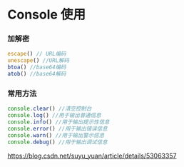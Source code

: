 # Console 使用
### 加解密
```js
escape() // URL编码
unescape() //URL解码
btoa() //base64编码
atob() //base64解码
```
### 常用方法
```js
console.clear() //清空控制台
console.log() //用于输出普通信息
console.info() //用于输出提示性信息
console.error() //用于输出错误信息
console.warn() //用于输出警示信息
console.debug() //用于输出调试信息
```

https://blog.csdn.net/suyu_yuan/article/details/53063357
<!--stackedit_data:
eyJoaXN0b3J5IjpbLTIxNDU0MjA5MTddfQ==
-->